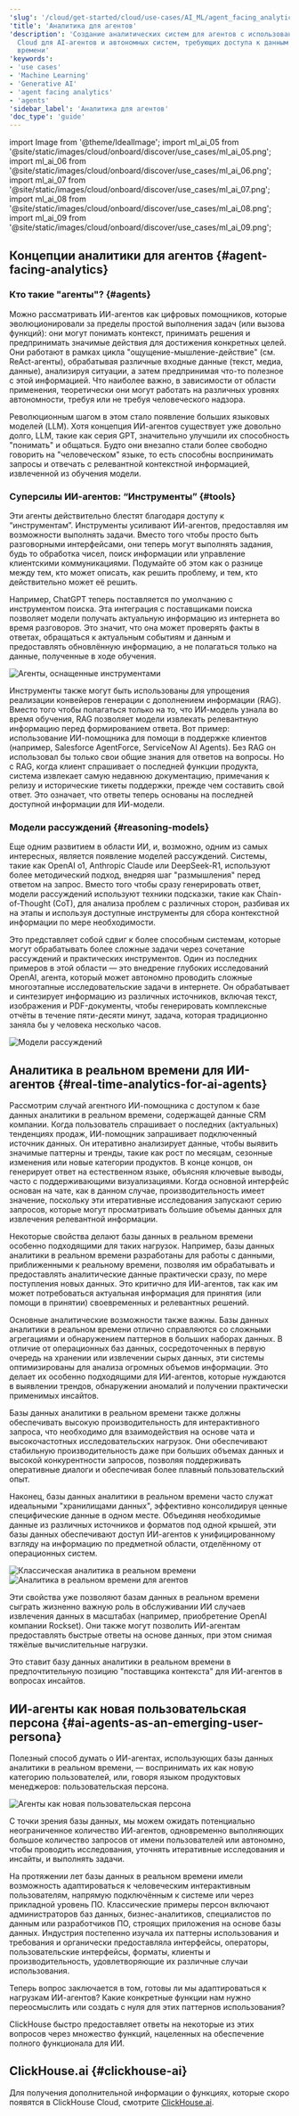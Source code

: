 ```yaml
---
'slug': '/cloud/get-started/cloud/use-cases/AI_ML/agent_facing_analytics'
'title': 'Аналитика для агентов'
'description': 'Создание аналитических систем для агентов с использованием ClickHouse
  Cloud для AI-агентов и автономных систем, требующих доступа к данным в реальном
  времени'
'keywords':
- 'use cases'
- 'Machine Learning'
- 'Generative AI'
- 'agent facing analytics'
- 'agents'
'sidebar_label': 'Аналитика для агентов'
'doc_type': 'guide'
---
```


import Image from '@theme/IdealImage';
import ml_ai_05 from '@site/static/images/cloud/onboard/discover/use_cases/ml_ai_05.png';
import ml_ai_06 from '@site/static/images/cloud/onboard/discover/use_cases/ml_ai_06.png';
import ml_ai_07 from '@site/static/images/cloud/onboard/discover/use_cases/ml_ai_07.png';
import ml_ai_08 from '@site/static/images/cloud/onboard/discover/use_cases/ml_ai_08.png';
import ml_ai_09 from '@site/static/images/cloud/onboard/discover/use_cases/ml_ai_09.png';

## Концепции аналитики для агентов {#agent-facing-analytics}

### Кто такие "агенты"? {#agents}

Можно рассматривать ИИ-агентов как цифровых помощников, которые эволюционировали за пределы простой выполнения задач (или вызова функций): они могут понимать контекст, принимать решения и предпринимать значимые действия для достижения конкретных целей. Они работают в рамках цикла "ощущение-мышление-действие" (см. ReAct-агенты), обрабатывая различные входные данные (текст, медиа, данные), анализируя ситуации, а затем предпринимая что-то полезное с этой информацией. Что наиболее важно, в зависимости от области применения, теоретически они могут работать на различных уровнях автономности, требуя или не требуя человеческого надзора.

Революционным шагом в этом стало появление больших языковых моделей (LLM). Хотя концепция ИИ-агентов существует уже довольно долго, LLM, такие как серия GPT, значительно улучшили их способность "понимать" и общаться. Будто они внезапно стали более свободно говорить на "человеческом" языке, то есть способны воспринимать запросы и отвечать с релевантной контекстной информацией, извлеченной из обучения модели.

### Суперсилы ИИ-агентов: “Инструменты” {#tools}

Эти агенты действительно блестят благодаря доступу к “инструментам”. Инструменты усиливают ИИ-агентов, предоставляя им возможности выполнять задачи. Вместо того чтобы просто быть разговорными интерфейсами, они теперь могут выполнять задания, будь то обработка чисел, поиск информации или управление клиентскими коммуникациями. Подумайте об этом как о разнице между тем, кто может описать, как решить проблему, и тем, кто действительно может её решить.

Например, ChatGPT теперь поставляется по умолчанию с инструментом поиска. Эта интеграция с поставщиками поиска позволяет модели получать актуальную информацию из интернета во время разговоров. Это значит, что она может проверять факты в ответах, обращаться к актуальным событиям и данным и предоставлять обновлённую информацию, а не полагаться только на данные, полученные в ходе обучения.

<Image img={ml_ai_05} alt="Агенты, оснащенные инструментами" size="md"/>

Инструменты также могут быть использованы для упрощения реализации конвейеров генерации с дополнением информации (RAG). Вместо того чтобы полагаться только на то, что ИИ-модель узнала во время обучения, RAG позволяет модели извлекать релевантную информацию перед формированием ответа. Вот пример: использование ИИ-помощника для помощи в поддержке клиентов (например, Salesforce AgentForce, ServiceNow AI Agents). Без RAG он использовал бы только свои общие знания для ответов на вопросы. Но с RAG, когда клиент спрашивает о последней функции продукта, система извлекает самую недавнюю документацию, примечания к релизу и исторические тикеты поддержки, прежде чем составить свой ответ. Это означает, что ответы теперь основаны на последней доступной информации для ИИ-модели.

### Модели рассуждений {#reasoning-models}

Еще одним развитием в области ИИ, и, возможно, одним из самых интересных, является появление моделей рассуждений. Системы, такие как OpenAI o1, Anthropic Claude или DeepSeek-R1, используют более методический подход, внедряя шаг "размышления" перед ответом на запрос. Вместо того чтобы сразу генерировать ответ, модели рассуждений используют техники подсказки, такие как Chain-of-Thought (CoT), для анализа проблем с различных сторон, разбивая их на этапы и используя доступные инструменты для сбора контекстной информации по мере необходимости.

Это представляет собой сдвиг к более способным системам, которые могут обрабатывать более сложные задачи через сочетание рассуждений и практических инструментов. Один из последних примеров в этой области — это внедрение глубоких исследований OpenAI, агента, который может автономно проводить сложные многоэтапные исследовательские задачи в интернете. Он обрабатывает и синтезирует информацию из различных источников, включая текст, изображения и PDF-документы, чтобы генерировать комплексные отчёты в течение пяти-десяти минут, задача, которая традиционно заняла бы у человека несколько часов.

<Image img={ml_ai_06} alt="Модели рассуждений" size="md"/>

## Аналитика в реальном времени для ИИ-агентов {#real-time-analytics-for-ai-agents}

Рассмотрим случай агентного ИИ-помощника с доступом к базе данных аналитики в реальном времени, содержащей данные CRM компании. Когда пользователь спрашивает о последних (актуальных) тенденциях продаж, ИИ-помощник запрашивает подключенный источник данных. Он итеративно анализирует данные, чтобы выявить значимые паттерны и тренды, такие как рост по месяцам, сезонные изменения или новые категории продуктов. В конце концов, он генерирует ответ на естественном языке, объясняя ключевые выводы, часто с поддерживающими визуализациями. Когда основной интерфейс основан на чате, как в данном случае, производительность имеет значение, поскольку эти итеративные исследования запускают серию запросов, которые могут просматривать большие объемы данных для извлечения релевантной информации.

Некоторые свойства делают базы данных в реальном времени особенно подходящими для таких нагрузок. Например, базы данных аналитики в реальном времени разработаны для работы с данными, приближенными к реальному времени, позволяя им обрабатывать и предоставлять аналитические данные практически сразу, по мере поступления новых данных. Это критично для ИИ-агентов, так как им может потребоваться актуальная информация для принятия (или помощи в принятии) своевременных и релевантных решений.

Основные аналитические возможности также важны. Базы данных аналитики в реальном времени отлично справляются со сложными агрегациями и обнаружением паттернов в больших наборах данных. В отличие от операционных баз данных, сосредоточенных в первую очередь на хранении или извлечении сырых данных, эти системы оптимизированы для анализа огромных объемов информации. Это делает их особенно подходящими для ИИ-агентов, которые нуждаются в выявлении трендов, обнаружении аномалий и получении практически применимых инсайтов.

Базы данных аналитики в реальном времени также должны обеспечивать высокую производительность для интерактивного запроса, что необходимо для взаимодействия на основе чата и высокочастотных исследовательских нагрузок. Они обеспечивают стабильную производительность даже при больших объемах данных и высокой конкурентности запросов, позволяя поддерживать оперативные диалоги и обеспечивая более плавный пользовательский опыт.

Наконец, базы данных аналитики в реальном времени часто служат идеальными "хранилищами данных", эффективно консолидируя ценные специфические данные в одном месте. Объединяя необходимые данные из различных источников и форматов под одной крышей, эти базы данных обеспечивают доступ ИИ-агентов к унифицированному взгляду на информацию по предметной области, отделённому от операционных систем.

<Image img={ml_ai_07} alt="Классическая аналитика в реальном времени" size="md"/>

<Image img={ml_ai_08} alt="Аналитика в реальном времени для агентов" size="md"/>

Эти свойства уже позволяют базам данных в реальном времени сыграть жизненно важную роль в обслуживании ИИ случаев извлечения данных в масштабах (например, приобретение OpenAI компании Rockset). Они также могут позволить ИИ-агентам предоставлять быстрые ответы на основе данных, при этом снимая тяжёлые вычислительные нагрузки.

Это ставит базу данных аналитики в реальном времени в предпочтительную позицию "поставщика контекста" для ИИ-агентов в вопросах инсайтов.

## ИИ-агенты как новая пользовательская персона {#ai-agents-as-an-emerging-user-persona}

Полезный способ думать о ИИ-агентах, использующих базы данных аналитики в реальном времени, — воспринимать их как новую категорию пользователей, или, говоря языком продуктовых менеджеров: пользовательская персона.

<Image img={ml_ai_09} alt="Агенты как новая пользовательская персона" size="md"/>

С точки зрения базы данных, мы можем ожидать потенциально неограниченное количество ИИ-агентов, одновременно выполняющих большое количество запросов от имени пользователей или автономно, чтобы проводить исследования, уточнять итеративные исследования и инсайты, и выполнять задачи.

На протяжении лет базы данных в реальном времени имели возможность адаптироваться к человеческим интерактивным пользователям, напрямую подключённым к системе или через прикладной уровень ПО. Классические примеры персон включают администраторов баз данных, бизнес-аналитиков, специалистов по данным или разработчиков ПО, строящих приложения на основе базы данных. Индустрия постепенно изучала их паттерны использования и требования и органически предоставляла интерфейсы, операторы, пользовательские интерфейсы, форматы, клиенты и производительность, удовлетворяющие их различные случаи использования.

Теперь вопрос заключается в том, готовы ли мы адаптироваться к нагрузкам ИИ-агентов? Какие конкретные функции нам нужно переосмыслить или создать с нуля для этих паттернов использования?

ClickHouse быстро предоставляет ответы на некоторые из этих вопросов через множество функций, нацеленных на обеспечение полного функционала для ИИ.

## ClickHouse.ai {#clickhouse-ai}

Для получения дополнительной информации о функциях, которые скоро появятся в ClickHouse Cloud, смотрите [ClickHouse.ai](https://clickhouse.com/clickhouse-ai/).
